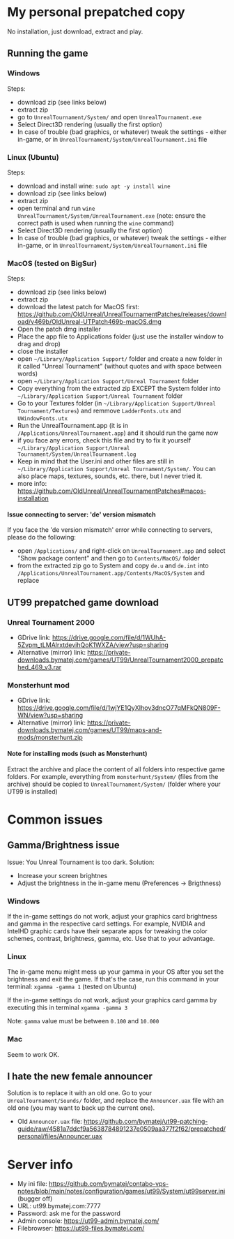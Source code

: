 # My personal prepatched copy
No installation, just download, extract and play. 


## Running the game
### Windows
Steps: 
- download zip (see links below)
- extract zip
- go to `UnrealTournament/System/` and open `UnrealTournament.exe`
- Select Direct3D rendering (usually the first option)
- In case of trouble (bad graphics, or whatever) tweak the settings - either in-game, or in `UnrealTournament/System/UnrealTournament.ini` file

### Linux (Ubuntu)
Steps: 
- download and install wine: `sudo apt -y install wine`
- download zip (see links below)
- extract zip
- open terminal and run `wine UnrealTournament/System/UnrealTournament.exe` (note: ensure the correct path is used when running the `wine` command)
- Select Direct3D rendering (usually the first option)
- In case of trouble (bad graphics, or whatever) tweak the settings - either in-game, or in `UnrealTournament/System/UnrealTournament.ini` file

### MacOS (tested on BigSur)
Steps:
- download zip (see links below)
- extract zip
- download the latest patch for MacOS first: https://github.com/OldUnreal/UnrealTournamentPatches/releases/download/v469b/OldUnreal-UTPatch469b-macOS.dmg
- Open the patch dmg installer
- Place the app file to Applications folder (just use the installer window to drag and drop)
- close the installer
- open `~/Library/Application Support/` folder and create a new folder in it called "Unreal Tournament" (without quotes and with space between words)
- open `~/Library/Application Support/Unreal Tournament` folder
- Copy everything from the extracted zip EXCEPT the System folder into `~/Library/Application Support/Unreal Tournament` folder
- Go to your Textures folder (in `~/Library/Application Support/Unreal Tournament/Textures`) and remmove `LadderFonts.utx` and `UWindowFonts.utx`
- Run the UnrealTournament.app (it is in `/Applications/UnrealTournament.app`) and it should run the game now
- if you face any errors, check this file and try to fix it yourself `~/Library/Application Support/Unreal Tournament/System/UnrealTournament.log`
- Keep in mind that the User.ini and other files are still in `~/Library/Application Support/Unreal Tournament/System/`. You can also place maps, textures, sounds, etc. there, but I never tried it.
- more info: https://github.com/OldUnreal/UnrealTournamentPatches#macos-installation

#### Issue connecting to server: 'de' version mismatch
If you face the 'de version mismatch' error while connecting to servers, please do the following:
- open `/Applications/` and right-click on `UnrealTournament.app` and select "Show package content" and then go to `Contents/MacOS/` folder
- from the extracted zip go to System and copy `de.u` and `de.int` into `/Applications/UnrealTournament.app/Contents/MacOS/System` and replace


## UT99 prepatched game download
### Unreal Tournament 2000
- GDrive link: https://drive.google.com/file/d/1WUhA-5Zvpm_tLMAlrxtdevihQoK1WXZA/view?usp=sharing
- Alternative (mirror) link: https://private-downloads.bymatej.com/games/UT99/UnrealTournament2000_prepatched_469_v3.rar

### Monsterhunt mod
- GDrive link: https://drive.google.com/file/d/1wjYE1QyXIhov3dncO77qMFkQN809F-WN/view?usp=sharing
- Alternative (mirror) link: https://private-downloads.bymatej.com/games/UT99/maps-and-mods/monsterhunt.zip

#### Note for installing mods (such as Monsterhunt)
Extract the archive and place the content of all folders into respective game folders. 
For example, everything from `monsterhunt/System/` (files from the archive) should be copied to `UnrealTournament/System/` (folder where your UT99 is installed)


# Common issues

## Gamma/Brightness issue
Issue: You Unreal Tournament is too dark. 
Solution: 
- Increase your screen brightnes
- Adjust the brightness in the in-game menu (Preferences -> Brigthness)

### Windows
If the in-game settings do not work, adjust your graphics card brightness and gamma in the respective card settings. For example, NVIDIA and IntelHD graphic cards have their separate apps for tweaking the color schemes, contrast, brightness, gamma, etc. Use that to your advantage.

### Linux
The in-game menu might mess up your gamma in your OS after you set the brightness and exit the game. If that's the case, run this command in your terminal: `xgamma -gamma 1` (tested on Ubuntu)

If the in-game settings do not work, adjust your graphics card gamma by executing this in terminal `xgamma -gamma 3`

Note: `gamma` value must be between `0.100` and `10.000`

### Mac
Seem to work OK.

## I hate the new female announcer
Solution is to replace it with an old one.
Go to your `UnrealTournament/Sounds/` folder, and replace the `Announcer.uax` file with an old one (you may want to back up the current one).
- Old `Announcer.uax` file: https://github.com/bymatej/ut99-patching-guide/raw/4581a7ddcf9a5638784891237e0509aa377f2f62/prepatched/personal/files/Announcer.uax

# Server info
- My ini file: https://github.com/bymatej/contabo-vps-notes/blob/main/notes/configuration/games/ut99/System/ut99server.ini (bugger off)
- URL: ut99.bymatej.com:7777
- Password: ask me for the password
- Admin console: https://ut99-admin.bymatej.com/
- Filebrowser: https://ut99-files.bymatej.com/

